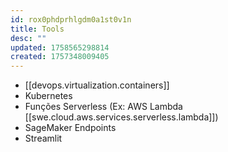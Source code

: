 ```yaml
---
id: rox0phdprhlgdm0a1st0v1n
title: Tools
desc: ""
updated: 1758565298814
created: 1757348009405
---
```


- [[devops.virtualization.containers]]
- Kubernetes
- Funções Serverless (Ex: AWS Lambda [[swe.cloud.aws.services.serverless.lambda]])
- SageMaker Endpoints
- Streamlit
